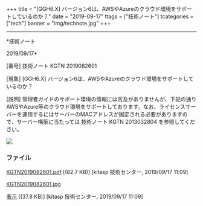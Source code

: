 ﻿+++
title = "[GGH6.X] バージョン6は、AWSやAzureのクラウド環境をサポートしているのか？"
date = "2019-09-17"
ttags = ["技術ノート"]
tcategories = ["tech"]
banner = "img/technote.jpg"
+++

-----------------------------------------------------------------------------------------------------------------------------

*技術ノート

2019/09/17*


[番号]
技術ノート KGTN 2019082601

[現象]
[GGH6.X]
バージョン6は、AWSやAzureのクラウド環境をサポートしているのか？

[説明]
管理者ガイドのサポート環境の情報には言及がありませんが、下記の通りAWSやAzure等のクラウド環境をサポートしております。なお、ライセンスサーバーを運用するにはサーバーのMACアドレスが固定される必要がありますので、サーバー構築に当たっては
技術ノート KGTN 2013032804 を参照してください。

![](http://techreport.kitasp.net/attachments/download/4381/KGTN2019082601.jpg)


### ファイル

 
 


[KGTN2019082601.pdf](http://techreport.kitasp.net/attachments/download/4380/KGTN2019082601.pdf)
 [(82.7 KB)] [kitasp 技術センター, 2019/09/17
11:09]

[KGTN2019082601.jpg](http://techreport.kitasp.net/attachments/download/4381/KGTN2019082601.jpg)

[表示](http://techreport.kitasp.net/attachments/4381/KGTN2019082601.jpg "表示")
 [(37.8 KB)] [kitasp 技術センター, 2019/09/17
11:09]


 


 

